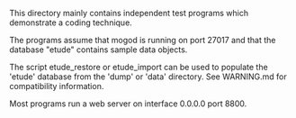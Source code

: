 This directory mainly contains independent test programs which demonstrate a coding technique.  

The programs assume that mogod is running on port 27017 and that the database "etude" 
contains sample data objects.  

The script etude_restore or etude_import can be used to populate the 'etude' database from 
the 'dump' or 'data' directory.  See WARNING.md for compatibility information. 

Most programs run a web server on interface 0.0.0.0 port 8800. 


